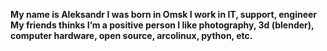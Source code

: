 **My name is Aleksandr
I was born in Omsk
I work in IT, support, engineer
My friends thinks I’m a positive person
I like photography, 3d (blender), computer hardware, open source, arcolinux, python, etc.**
